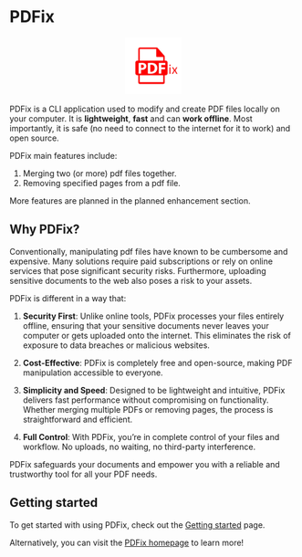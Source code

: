 # PDFix

<p align="center">
<img src="./docs/images/logoImage.png" width="100">
</p>

PDFix is a CLI application used to modify and create PDF files locally on your computer. It is **lightweight**, **fast** and can **work offline**. Most importantly, it is safe (no need to connect to the internet for it to work) and open source.

PDFix main features include:

1. Merging two (or more) pdf files together.
2. Removing specified pages from a pdf file.

More features are planned in the planned enhancement section.

## Why PDFix?

Conventionally, manipulating pdf files have known to be cumbersome and expensive. Many solutions require paid subscriptions or rely on online services that pose significant security risks. Furthermore, uploading sensitive documents to the web also poses a risk to your assets.

PDFix is different in a way that:

1. **Security First**: Unlike online tools, PDFix processes your files entirely offline, ensuring that your sensitive documents never leaves your computer or gets uploaded onto the internet. This eliminates the risk of exposure to data breaches or malicious websites.

2. **Cost-Effective**: PDFix is completely free and open-source, making PDF manipulation accessible to everyone.

3. **Simplicity and Speed**: Designed to be lightweight and intuitive, PDFix delivers fast performance without compromising on functionality. Whether merging multiple PDFs or removing pages, the process is straightforward and efficient.

4. **Full Control**: With PDFix, you’re in complete control of your files and workflow. No uploads, no waiting, no third-party interference.

PDFix safeguards your documents and empower you with a reliable and trustworthy tool for all your PDF needs.

## Getting started

To get started with using PDFix, check out the [Getting started](https://incogdino.github.io/pdfix/contents/gettingStarted.html) page.

Alternatively, you can visit the [PDFix homepage](https://incogdino.github.io/pdfix/) to learn more!
